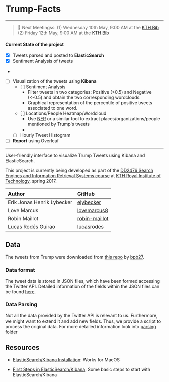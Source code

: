 # Trump-Facts


---
>	:calendar:
	Next Meetingss: (1) Wednesday 10th May, 9:00 AM at the [KTH Bib](https://www.google.se/maps/place/KTH+Biblioteket/@59.34789,18.072871,15z/data=!4m2!3m1!1s0x0:0x80f2dd1472d9a0fa?sa=X&ved=0ahUKEwiIs-nCv83TAhWkHpoKHderCygQ_BIIdjAN)
	(2) Friday 12th May, 9:00 AM at the [KTH Bib](https://www.google.se/maps/place/KTH+Biblioteket/@59.34789,18.072871,15z/data=!4m2!3m1!1s0x0:0x80f2dd1472d9a0fa?sa=X&ved=0ahUKEwiIs-nCv83TAhWkHpoKHderCygQ_BIIdjAN)

#### Current State of the project

- [X] Tweets parsed and posted to **ElasticSearch**
- [X] Sentiment Analysis of tweets
- 
- [ ] Visualization of the tweets using **Kibana**
	- [ ] Sentiment Analysis
		* Filter tweets in two categories: Positive (>0.5) and Negative (<-0.5) and obtain the two corresponding wordclouds.
		* Graphical representation of the percentile of positive tweets associated to one word.
	- [ ] Locations/People Heatmap/Wordcloud
		* Use [NER](https://nlp.stanford.edu/software/CRF-NER.shtml) or a similar tool to extract places/organizations/people mentioned by Trump's tweets
		* 
	- [ ] Hourly Tweet Histogram
- [ ] **Report** using Overleaf

---

User-friendly interface to visualize Trump Tweets using Kibana and ElasticSearch.

This project is currently being developed as part of the [DD2476 Search Engines and Information Retrieval Systems course](https://www.kth.se/student/kurser/kurs/DD2476?l=en) at [KTH Royal Institute of Technology](http://kth.se), spring 2017.

| Author              		 | GitHub                                            |
|:---------------------------|:--------------------------------------------------|
| Erik Jonas Henrik Lybecker | [elybecker](https://github.com/elybecker) 		 |
| Love Marcus 				 | [lovemarcus8](https://github.com/lovemarcus8)     |
| Robin Maillot   			 | [robin-maillot](https://github.com/robin-maillot) |
| Lucas Rodés Guirao  		 | [lucasrodes](https://github.com/lucasrodes)       |


## Data

The tweets from Trump were downloaded from [this repo](https://github.com/bpb27/trump_tweet_data_archive) by [bpb27](https://github.com/bpb27/trump_tweet_data_archive).

### Data format

The tweet data is stored in JSON files, which have been formed accessing the Twitter API. Detailed information of the fields within the JSON files can be found [here](https://dev.twitter.com/overview/api/tweets).

### Data Parsing

Not all the data provided by the Twitter API is relevant to us. Furthermore, we might want to extend it and add new fields. Thus, we provide a script to process the original data. For more detailed information look into [parsing](parsing) folder 


## Resources

- [ElasticSearch/Kibana Installation](https://github.com/lucasrodes/ES-gettingstarted/blob/master/INSTALLATION.md): Works for MacOS

- [First Steps in ElasticSearch/Kibana](https://github.com/lucasrodes/ES-gettingstarted/blob/master/firststeps.md): Some basic steps to start with ElasticSearch/Kibana
